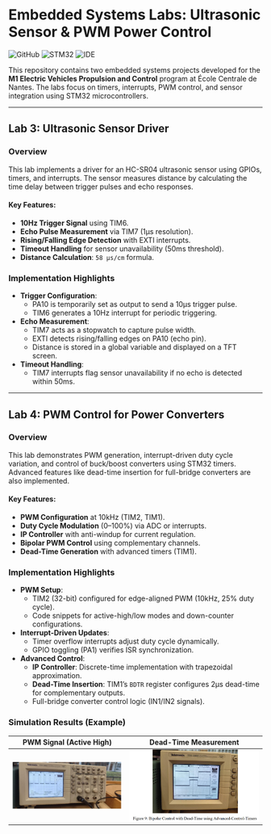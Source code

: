 # Embedded Systems Labs: Ultrasonic Sensor & PWM Power Control

![GitHub](https://img.shields.io/github/license/https://github.com/Qhorlar01/LS2N_2.git=blue)
![STM32](https://img.shields.io/badge/STM32-F303x8-blue)
![IDE](https://img.shields.io/badge/IDE-STM32CubeIDE-green)

This repository contains two embedded systems projects developed for the **M1 Electric Vehicles Propulsion and Control** program at École Centrale de Nantes. The labs focus on timers, interrupts, PWM control, and sensor integration using STM32 microcontrollers.

---

## Lab 3: Ultrasonic Sensor Driver
### Overview
This lab implements a driver for an HC-SR04 ultrasonic sensor using GPIOs, timers, and interrupts. The sensor measures distance by calculating the time delay between trigger pulses and echo responses.

#### Key Features:
- **10Hz Trigger Signal** using TIM6.
- **Echo Pulse Measurement** via TIM7 (1µs resolution).
- **Rising/Falling Edge Detection** with EXTI interrupts.
- **Timeout Handling** for sensor unavailability (50ms threshold).
- **Distance Calculation**: `58 µs/cm` formula.

### Implementation Highlights
- **Trigger Configuration**:
  - PA10 is temporarily set as output to send a 10µs trigger pulse.
  - TIM6 generates a 10Hz interrupt for periodic triggering.
- **Echo Measurement**:
  - TIM7 acts as a stopwatch to capture pulse width.
  - EXTI detects rising/falling edges on PA10 (echo pin).
  - Distance is stored in a global variable and displayed on a TFT screen.
- **Timeout Handling**:
  - TIM7 interrupts flag sensor unavailability if no echo is detected within 50ms.

---

## Lab 4: PWM Control for Power Converters
### Overview
This lab demonstrates PWM generation, interrupt-driven duty cycle variation, and control of buck/boost converters using STM32 timers. Advanced features like dead-time insertion for full-bridge converters are also implemented.

#### Key Features:
- **PWM Configuration** at 10kHz (TIM2, TIM1).
- **Duty Cycle Modulation** (0–100%) via ADC or interrupts.
- **IP Controller** with anti-windup for current regulation.
- **Bipolar PWM Control** using complementary channels.
- **Dead-Time Generation** with advanced timers (TIM1).

### Implementation Highlights
- **PWM Setup**:
  - TIM2 (32-bit) configured for edge-aligned PWM (10kHz, 25% duty cycle).
  - Code snippets for active-high/low modes and down-counter configurations.
- **Interrupt-Driven Updates**:
  - Timer overflow interrupts adjust duty cycle dynamically.
  - GPIO toggling (PA1) verifies ISR synchronization.
- **Advanced Control**:
  - **IP Controller**: Discrete-time implementation with trapezoidal approximation.
  - **Dead-Time Insertion**: TIM1’s `BDTR` register configures 2µs dead-time for complementary outputs.
  - Full-bridge converter control logic (IN1/IN2 signals).

### Simulation Results (Example)
| PWM Signal (Active High) | Dead-Time Measurement |
|--------------------------|-----------------------|
| ![PWM 10kHz](high.png) | ![Dead-Time](deadTime.png) |

